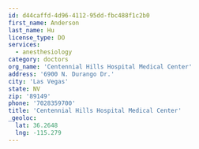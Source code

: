 ```yaml
---
id: d44caffd-4d96-4112-95dd-fbc488f1c2b0
first_name: Anderson
last_name: Hu
license_type: DO
services:
  - anesthesiology
category: doctors
org_name: 'Centennial Hills Hospital Medical Center'
address: '6900 N. Durango Dr.'
city: 'Las Vegas'
state: NV
zip: '89149'
phone: '7028359700'
title: 'Centennial Hills Hospital Medical Center'
_geoloc:
  lat: 36.2648
  lng: -115.279
---
```

